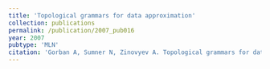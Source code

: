 ```yaml
---
title: 'Topological grammars for data approximation'
collection: publications
permalink: /publication/2007_pub016
year: 2007
pubtype: 'MLN'
citation: 'Gorban A, Sumner N, Zinovyev A. Topological grammars for data approximation. 2007. <i>Applied Mathematics Letters</i> <b>20</b>(4), 382-386.'
---
```

